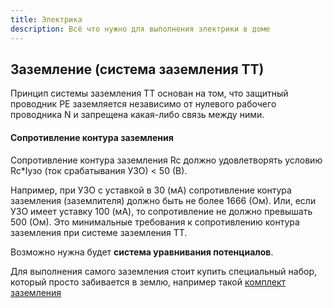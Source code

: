```yaml
---
title: Электрика
description: Всё что нужно для выполнения электрики в доме
---
```


## Заземление (система заземления ТТ)

Принцип системы заземления TT основан на том, что защитный проводник PE 
заземляется независимо от нулевого рабочего проводника N и запрещена 
какая-либо связь между ними.

#### Сопротивление контура заземления

Сопротивление контура заземления Rc должно удовлетворять условию Rc*Iузо 
(ток срабатывания УЗО) < 50 (В).

Например, при УЗО с уставкой в 30 (мА) сопротивление контура заземления 
(заземлителя) должно быть не более 1666 (Ом). Или, если УЗО имеет уставку 
100 (мА), то сопротивление не должно превышать 500 (Ом). 
Это минимальные требования к сопротивлению контура заземления при системе 
заземления ТТ.

Возможно нужна будет **система уравнивания потенциалов**.

Для выполнения самого заземления стоит купить специальный набор, который просто
 забивается в землю, например такой 
 [комплект заземления](https://rozetka.com.ua/293178878/p293178878/)